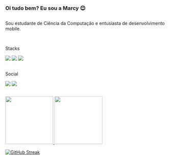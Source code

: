 ### Oi tudo bem? Eu sou a Marcy 😊
##

Sou estudante de Ciência da Computação e entusiasta de desenvolvimento mobile.

  <div style="display: inline_block"><br>
   
<p> Stacks
<p>
<img src="https://img.shields.io/badge/Swift-white?style=for-the-badge&logo=swift&logoColor=white&color=orange"> 
<!-- <img src="https://img.shields.io/badge/SwiftUI-pink?style=for-the-badge&logo=swift&logoColor=white&color=blue"> -->
<img src="https://img.shields.io/badge/Dart-white?style=for-the-badge&logo=dart&logoColor=white&color=2868A7">
<img src="https://img.shields.io/badge/Flutter-white?style=for-the-badge&logo=flutter&logoColor=white&color=027DFD">
</p>
   
   ##
<p> Social
<p>
<a href="https://www.linkedin.com/in/marcylene-barreto/"><img src="https://img.shields.io/badge/LinkedIn-white?style=for-the-badge&logo=LinkedIn&color=blue"></a>
<a href="https://www.instagram.com/marcisouz/"><img src="https://img.shields.io/badge/Instagram-pink?style=for-the-badge&logo=instagram&logoColor=white&color=dd2a7b"></a>
</p>
   
</div>

##
 <div>
  <a href="https://github.com/marbarret">
  <img height="150em" src="https://github-readme-stats.vercel.app/api?username=marbarret&show_icons=true&theme=onedark&include_all_commits=true&count_private=true"/>
  <img height="150em" src="https://github-readme-stats.vercel.app/api/top-langs/?username=marbarret&layout=compact&langs_count=7&theme=onedark"/>
   
   [![GitHub Streak](http://github-readme-streak-stats.herokuapp.com?user=marbarret&theme=transparent&hide_border=true&border_radius=4&date_format=M%20j%5B%2C%20Y%5D)](https://git.io/streak-stats)
</div>
  
